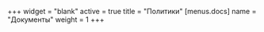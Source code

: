 +++
widget = "blank"
active = true
title = "Политики"
[menus.docs]
name = "Документы"
weight = 1
+++